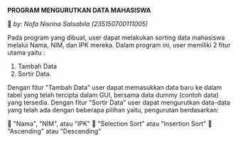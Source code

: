 **PROGRAM MENGURUTKAN DATA MAHASISWA**

💾 _by: Nofa Nisrina Salsabila (235150700111005)_

Pada program yang dibuat, user dapat melakukan sorting data mahasiswa melalui Nama, NIM, dan IPK mereka. Dalam program ini, user memiliki 2 fitur utama yaitu :

1) Tambah Data
2) Sortir Data.

Dengan fitur "Tambah Data" user dapat memasukkan data baru ke dalam tabel yang telah tercipta dalam GUI, bersama data dummy (contoh data) yang tersedia.
Dengan fitur "Sortir Data" user dapat mengurutkan data-data yang telah ada dengan beberapa pilihan yaitu, pengurutan berdasarkan:

  📍 "Nama", "NIM", atau "IPK"
  📍 "Selection Sort" atau "Insertion Sort" 
  📍 "Ascending" atau "Descending"

